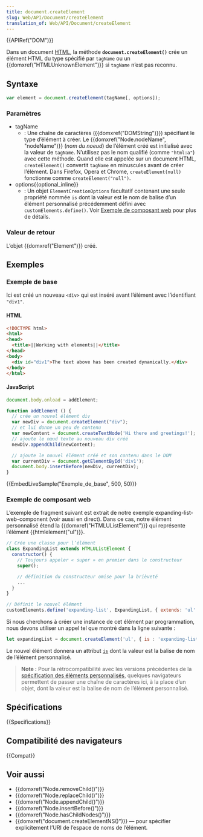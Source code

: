 ```yaml
---
title: document.createElement
slug: Web/API/Document/createElement
translation_of: Web/API/Document/createElement
---
```

{{APIRef("DOM")}}

Dans un document [HTML](/fr/docs/Web/HTML), la méthode **`document.createElement()`** crée un élément HTML du type spécifié par `tagName` ou un {{domxref("HTMLUnknownElement")}} si `tagName` n’est pas reconnu.

## Syntaxe

```js
var element = document.createElement(tagName[, options]);
```

### Paramètres

- tagName
  - : Une chaîne de caractères ({{domxref("DOMString")}}) spécifiant le type d’élément à créer. Le {{domxref("Node.nodeName", "nodeName")}} (_nom du noeud_) de l’élément créé est initialisé avec la valeur de `tagName`. N’utilisez pas le nom qualifié (comme `"html:a"`) avec cette méthode. Quand elle est appelée sur un document HTML, `createElement()` convertit `tagName` en minuscules avant de créer l’élément. Dans Firefox, Opera et Chrome, `createElement(null)` fonctionne comme `createElement("null")`.
- options{{optional_inline}}
  - : Un objet `ElementCreationOptions` facultatif contenant une seule propriété nommée `is` dont la valeur est le nom de balise d’un élément personnalisé précédemment défini avec `customElements.define()`. Voir [Exemple de composant web](#exemple_de_composant_web) pour plus de détails.

### Valeur de retour

L’objet {{domxref("Element")}} créé.

## Exemples

### Exemple de base

Ici est créé un nouveau `<div>` qui est inséré avant l’élément avec l’identifiant `"div1"`.

#### HTML

```html
<!DOCTYPE html>
<html>
<head>
  <title>||Working with elements||</title>
</head>
<body>
  <div id="div1">The text above has been created dynamically.</div>
</body>
</html>
```

#### JavaScript

```js
document.body.onload = addElement;

function addElement () {
  // crée un nouvel élément div
  var newDiv = document.createElement("div");
  // et lui donne un peu de contenu
  var newContent = document.createTextNode('Hi there and greetings!');
  // ajoute le nœud texte au nouveau div créé
  newDiv.appendChild(newContent);

  // ajoute le nouvel élément créé et son contenu dans le DOM
  var currentDiv = document.getElementById('div1');
  document.body.insertBefore(newDiv, currentDiv);
}
```

{{EmbedLiveSample("Exemple_de_base", 500, 50)}}

### Exemple de composant web

L’exemple de fragment suivant est extrait de notre exemple expanding-list-web-component (voir aussi en direct). Dans ce cas, notre élément personnalisé étend la {{domxref("HTMLUListElement")}} qui représente l’élément {{htmlelement("ul")}}.

```js
// Crée une classe pour l’élément
class ExpandingList extends HTMLUListElement {
  constructor() {
    // Toujours appeler « super » en premier dans le constructeur
    super();

    // définition du constructeur omise pour la brièveté
    ...
  }
}

// Définit le nouvel élément
customElements.define('expanding-list', ExpandingList, { extends: 'ul' });
```

Si nous cherchons à créer une instance de cet élément par programmation, nous devons utiliser un appel tel que montré dans la ligne suivante&nbsp;:

```js
let expandingList = document.createElement('ul', { is : 'expanding-list' })
```

Le nouvel élément donnera un attribut [`is`](/docs/Web/HTML/Global_attributes/is) dont la valeur est la balise de nom de l’élément personnalisé.

> **Note :** Pour la rétrocompatibilité avec les versions précédentes de la [spécification des éléments personnalisés](https://www.w3.org/TR/custom-elements/), quelques navigateurs permettent de passer une chaîne de caractères ici, à la place d’un objet, dont la valeur est la balise de nom de l’élément personnalisé.

## Spécifications

{{Specifications}}

## Compatibilité des navigateurs

{{Compat}}

## Voir aussi

- {{domxref("Node.removeChild()")}}
- {{domxref("Node.replaceChild()")}}
- {{domxref("Node.appendChild()")}}
- {{domxref("Node.insertBefore()")}}
- {{domxref("Node.hasChildNodes()")}}
- {{domxref("document.createElementNS()")}} — pour spécifier explicitement l’URI de l’espace de noms de l’élément.
